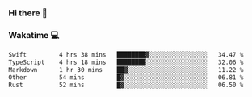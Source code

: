 ### Hi there 👋

<!--
**kikyou14/kikyou14** is a ✨ _special_ ✨ repository because its `README.md` (this file) appears on your GitHub profile.

Here are some ideas to get you started:

- 🔭 I’m currently working on ...
- 🌱 I’m currently learning ...
- 👯 I’m looking to collaborate on ...
- 🤔 I’m looking for help with ...
- 💬 Ask me about ...
- 📫 How to reach me: ...
- 😄 Pronouns: ...
- ⚡ Fun fact: ...
-->

### Wakatime 💻

<!--START_SECTION:waka-->

```txt
Swift         4 hrs 38 mins   ████████▓░░░░░░░░░░░░░░░░   34.47 %
TypeScript    4 hrs 18 mins   ████████░░░░░░░░░░░░░░░░░   32.06 %
Markdown      1 hr 30 mins    ██▓░░░░░░░░░░░░░░░░░░░░░░   11.22 %
Other         54 mins         █▓░░░░░░░░░░░░░░░░░░░░░░░   06.81 %
Rust          52 mins         █▓░░░░░░░░░░░░░░░░░░░░░░░   06.50 %
```

<!--END_SECTION:waka-->